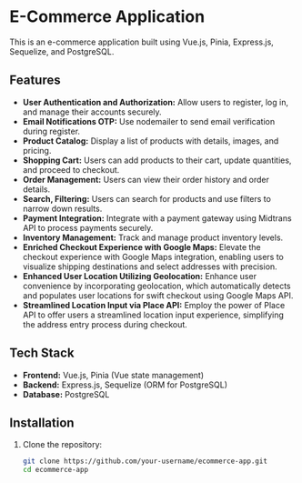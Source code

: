 # E-Commerce Application

This is an e-commerce application built using Vue.js, Pinia, Express.js, Sequelize, and PostgreSQL.

## Features

-   **User Authentication and Authorization:** Allow users to register, log in, and manage their accounts securely.
-   **Email Notifications OTP:** Use nodemailer to send email verification during register.
-   **Product Catalog:** Display a list of products with details, images, and pricing.
-   **Shopping Cart:** Users can add products to their cart, update quantities, and proceed to checkout.
-   **Order Management:** Users can view their order history and order details.
-   **Search, Filtering:** Users can search for products and use filters to narrow down results.
-   **Payment Integration:** Integrate with a payment gateway using Midtrans API to process payments securely.
-   **Inventory Management:** Track and manage product inventory levels.
-   **Enriched Checkout Experience with Google Maps:** Elevate the checkout experience with Google Maps integration, enabling users to visualize shipping destinations and select addresses with precision.
-   **Enhanced User Location Utilizing Geolocation:** Enhance user convenience by incorporating geolocation, which automatically detects and populates user locations for swift checkout using Google Maps API.
-   **Streamlined Location Input via Place API:** Employ the power of Place API to offer users a streamlined location input experience, simplifying the address entry process during checkout.

## Tech Stack

-   **Frontend:** Vue.js, Pinia (Vue state management)
-   **Backend:** Express.js, Sequelize (ORM for PostgreSQL)
-   **Database:** PostgreSQL

## Installation

1. Clone the repository:

    ```bash
    git clone https://github.com/your-username/ecommerce-app.git
    cd ecommerce-app
    ```
